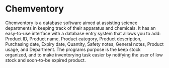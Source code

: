 # Chemventory

Chemventory is a database software aimed at assisting science departments in keeping track of their apparatus and chemicals. It has an easy-to-use interface with a database entry system that allows you to add: Product ID, Product name, Product category, Product description, Purchasing date, Expiry date, Quantity, Safety notes, General notes, Product usage, and Department. The programs purpose is the keep stock organized, and to make inventorying task easier by notifying the user of low stock and soon-to-be expired product.
